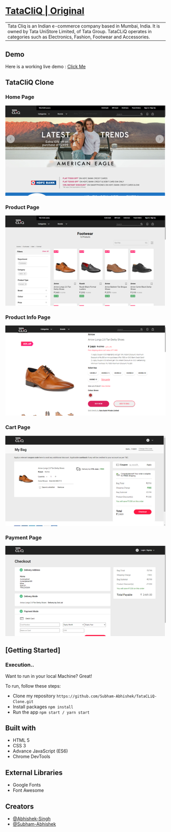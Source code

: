 # [TataCliQ | Original](https://www.tatacliq.com/)

<table>
<tr>
<td>
Tata Cliq is an Indian e-commerce company based in Mumbai, India. It is owned by Tata UniStore Limited, of Tata Group. TataCLiQ operates in categories such as Electronics, Fashion, Footwear and Accessories.
</td>
</tr>
</table>


## Demo
Here is a working live demo :  [Click Me](https://tatacliq.netlify.app/)


## TataCliQ Clone

### Home Page

![](https://github.com/singhabhishek6/portfolio/blob/master/src/img/Readme/tatacliq/tata%20(1).png)

### Product Page
![](https://github.com/singhabhishek6/portfolio/blob/master/src/img/Readme/tatacliq/tata%20(2).png)

### Product Info Page
![](https://github.com/singhabhishek6/portfolio/blob/master/src/img/Readme/tatacliq/tata%20(3).png)

### Cart Page
![](https://github.com/singhabhishek6/portfolio/blob/master/src/img/Readme/tatacliq/tata%20(4).png)

### Payment Page
![](https://github.com/singhabhishek6/portfolio/blob/master/src/img/Readme/tatacliq/tata%20(5).png)


## [Getting Started]

### Execution..
Want to run in your local Machine? Great!

To run, follow these steps:

- Clone my repository `https://github.com/Subham-Abhishek/TataCLiQ-Clone.git`
- Install packages `npm install`
- Run the app `npm start / yarn start`


## Built with 

- HTML 5
- CSS 3
- Advance JavaScript (ES6)
- Chrome DevTools

## External Libraries

- Google Fonts
- Font Awesome

## Creators


- [@Abhishek-Singh](https://github.com/singhabhishek6)
- [@Subham-Abhishek](https://github.com/Subham-Abhishek)

  
